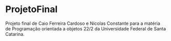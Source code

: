 # ProjetoFinal
Projeto final de Caio Ferreira Cardoso e Nicolas Constante para a matéria de Programação orientada a objetos 22/2 da Universidade Federal de Santa Catarina.
